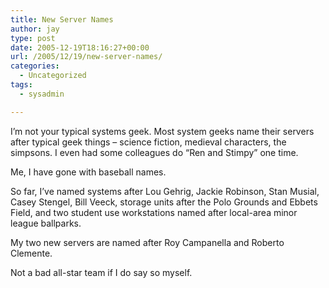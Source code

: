```yaml
---
title: New Server Names
author: jay
type: post
date: 2005-12-19T18:16:27+00:00
url: /2005/12/19/new-server-names/
categories:
  - Uncategorized
tags:
  - sysadmin

---
```

I’m not your typical systems geek. Most system geeks name their servers after typical geek things &#8211; science fiction, medieval characters, the simpsons. I even had some colleagues do “Ren and Stimpy” one time.

Me, I have gone with baseball names.

So far, I’ve named systems after Lou Gehrig, Jackie Robinson, Stan Musial, Casey Stengel, Bill Veeck, storage units after the Polo Grounds and Ebbets Field, and two student use workstations named after local-area minor league ballparks.

My two new servers are named after Roy Campanella and Roberto Clemente.

Not a bad all-star team if I do say so myself.